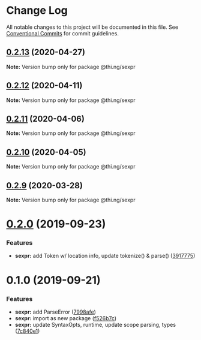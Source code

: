 # Change Log

All notable changes to this project will be documented in this file.
See [Conventional Commits](https://conventionalcommits.org) for commit guidelines.

## [0.2.13](https://github.com/thi-ng/umbrella/compare/@thi.ng/sexpr@0.2.12...@thi.ng/sexpr@0.2.13) (2020-04-27)

**Note:** Version bump only for package @thi.ng/sexpr





## [0.2.12](https://github.com/thi-ng/umbrella/compare/@thi.ng/sexpr@0.2.11...@thi.ng/sexpr@0.2.12) (2020-04-11)

**Note:** Version bump only for package @thi.ng/sexpr





## [0.2.11](https://github.com/thi-ng/umbrella/compare/@thi.ng/sexpr@0.2.10...@thi.ng/sexpr@0.2.11) (2020-04-06)

**Note:** Version bump only for package @thi.ng/sexpr





## [0.2.10](https://github.com/thi-ng/umbrella/compare/@thi.ng/sexpr@0.2.9...@thi.ng/sexpr@0.2.10) (2020-04-05)

**Note:** Version bump only for package @thi.ng/sexpr





## [0.2.9](https://github.com/thi-ng/umbrella/compare/@thi.ng/sexpr@0.2.8...@thi.ng/sexpr@0.2.9) (2020-03-28)

**Note:** Version bump only for package @thi.ng/sexpr





# [0.2.0](https://github.com/thi-ng/umbrella/compare/@thi.ng/sexpr@0.1.0...@thi.ng/sexpr@0.2.0) (2019-09-23)

### Features

* **sexpr:** add Token w/ location info, update tokenize() & parse() ([3917775](https://github.com/thi-ng/umbrella/commit/3917775))

# 0.1.0 (2019-09-21)

### Features

* **sexpr:** add ParseError ([7998afe](https://github.com/thi-ng/umbrella/commit/7998afe))
* **sexpr:** import as new package ([f526b7c](https://github.com/thi-ng/umbrella/commit/f526b7c))
* **sexpr:** update SyntaxOpts, runtime, update scope parsing, types ([7c840e1](https://github.com/thi-ng/umbrella/commit/7c840e1))
